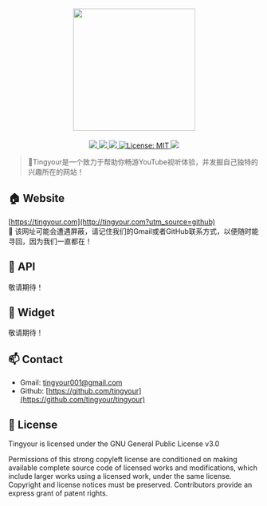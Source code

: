 <h1 align="center">
  <a href="http://tingyour.com?utm_source=github" target="_blank">
    <img src="https://raw.githubusercontent.com/tingyour/tingyour/main/resources/images/logo.png" width="245" />
  </a>
</h1>
<p align="center">
  <a href="javascript:;">
    <img src="https://img.shields.io/badge/version-v2.0.0-blue" />
  </a>
  <a href="https://validator.w3.org/" target="_blank">
    <img src="https://img.shields.io/badge/w3c-validated-brightgreen" />
  </a>
  <a href="javascript:;">
    <img src="https://img.shields.io/badge/rating-%E2%98%85%E2%98%85%E2%98%85%E2%98%85%E2%98%86-yellowgreen" />
  </a>
  <a href="https://github.com/tingyour/tingyour/blob/master/LICENSE" target="_blank">
    <img alt="License: MIT" src="https://img.shields.io/badge/license-GUN-red.svg" />
  </a>
  <a href="javascript:;">
    <img src="https://img.shields.io/badge/platform-windows%20%7C%20macos%20%7C%20linux-lightgrey" />
  </a>
</p>

> 👋Tingyour是一个致力于帮助你畅游YouTube视听体验，并发掘自己独特的兴趣所在的网站！

## 🏠 Website
[https://tingyour.com](http://tingyour.com?utm_source=github)  
📌 该网址可能会遭遇屏蔽，请记住我们的Gmail或者GitHub联系方式，以便随时能寻回，因为我们一直都在！

## 💪 API
敬请期待！

## 🌈 Widget
敬请期待！

## 📫 Contact
- Gmail: [tingyour001@gmail.com](mailto:tingyour001@gmail.com)
- Github: [https://github.com/tingyour](https://github.com/tingyour/tingyour)

## 📑 License
Tingyour is licensed under the
GNU General Public License v3.0

Permissions of this strong copyleft license are conditioned on making available complete source code of licensed works and modifications, which include larger works using a licensed work, under the same license. Copyright and license notices must be preserved. Contributors provide an express grant of patent rights.
